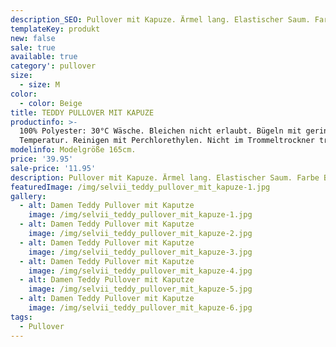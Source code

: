 ```yaml
---
description_SEO: Pullover mit Kapuze. Ärmel lang. Elastischer Saum. Farbe Beige. Von Selvii.
templateKey: produkt
new: false
sale: true
available: true
category': pullover
size:
  - size: M
color:
  - color: Beige
title: TEDDY PULLOVER MIT KAPUZE
productinfo: >-
  100% Polyester: 30°C Wäsche. Bleichen nicht erlaubt. Bügeln mit geringer
  Temperatur. Reinigen mit Perchlorethylen. Nicht im Trommeltrockner trocknen.
modelinfo: Modelgröße 165cm.
price: '39.95'
sale-price: '11.95'
description: Pullover mit Kapuze. Ärmel lang. Elastischer Saum. Farbe Beige.
featuredImage: /img/selvii_teddy_pullover_mit_kapuze-1.jpg
gallery:
  - alt: Damen Teddy Pullover mit Kaputze
    image: /img/selvii_teddy_pullover_mit_kapuze-1.jpg
  - alt: Damen Teddy Pullover mit Kaputze
    image: /img/selvii_teddy_pullover_mit_kapuze-2.jpg
  - alt: Damen Teddy Pullover mit Kaputze
    image: /img/selvii_teddy_pullover_mit_kapuze-3.jpg
  - alt: Damen Teddy Pullover mit Kaputze
    image: /img/selvii_teddy_pullover_mit_kapuze-4.jpg
  - alt: Damen Teddy Pullover mit Kaputze
    image: /img/selvii_teddy_pullover_mit_kapuze-5.jpg
  - alt: Damen Teddy Pullover mit Kaputze
    image: /img/selvii_teddy_pullover_mit_kapuze-6.jpg
tags:
  - Pullover
---
```


